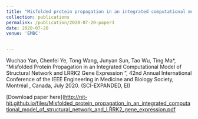 ```yaml
---
title: "Misfolded protein propagation in an integrated computational model of structural network and LRRK2 gene expression"
collection: publications
permalink: /publication/2020-07-20-paper3
date: 2020-07-20
venue: 'EMBC'


---
```

Wuchao Yan, Chenfei Ye, Tong Wang, Junyan Sun, Tao Wu, Ting Ma*, “Misfolded Protein Propagation in an Integrated Computational Model of Structural Network and LRRK2 Gene Expression ”, 42nd Annual International Conference of the IEEE Engineering in Medicine and Biology Society, Montréal , Canada, July 2020. (SCI-EXPANDED, EI)

[Download paper here](http://nit-hit.github.io/files/Misfolded_protein_propagation_in_an_integrated_computational_model_of_structural_network_and_LRRK2_gene_expression.pdf
